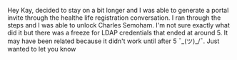 Hey Kay, decided to stay on a bit longer and I was able to generate a portal invite through the healthe life registration conversation. I ran through the steps and I was able to unlock Charles Semoham. I'm not sure exactly what did it but there was a freeze for LDAP credentials that ended at around 5. It may have been related because it didn't work until after 5 ¯\_(ツ)_/¯. Just wanted to let you know